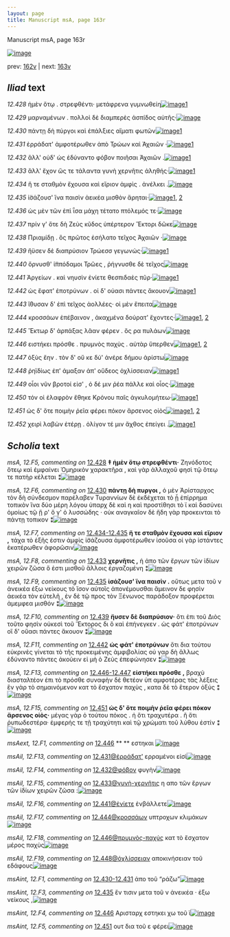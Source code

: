 ```yaml
---
layout: page
title: Manuscript msA, page 163r
---
```


Manuscript msA, page 163r

[![image](http://www.homermultitext.org/iipsrv?OBJ=IIP,1.0&FIF=/project/homer/pyramidal/deepzoom/hmt/vaimg/2017a/VA163RN_0334.tif&WID=100&CVT=JPEG)](http://www.homermultitext.org/ict2/?urn=urn:cite2:hmt:vaimg.2017a:VA163RN_0334)

prev:  [162v](../162v) | next:  [163v](../163v)

## *Iliad* text

*12.428* <a id="12.428"/> ἠμὲν ὅτῳ . στρεφθέντι· μετάφρενα γυμνωθείη[![image](http://www.homermultitext.org/iipsrv?OBJ=IIP,1.0&FIF=/project/homer/pyramidal/deepzoom/hmt/vaimg/2017a/VA163RN_0334.tif&RGN=0.1782,0.1946,0.4444,0.0308&WID=1000&CVT=JPEG)](http://www.homermultitext.org/ict2/?urn=urn:cite2:hmt:vaimg.2017a:VA163RN_0334@0.1782,0.1946,0.4444,0.0308)[1](#msA_12.F5)

*12.429* <a id="12.429"/> μαρναμένων . πολλοὶ δὲ διαμπερὲς ἀσπίδος αὐτῆς·[![image](http://www.homermultitext.org/iipsrv?OBJ=IIP,1.0&FIF=/project/homer/pyramidal/deepzoom/hmt/vaimg/2017a/VA163RN_0334.tif&RGN=0.1822,0.2141,0.4444,0.0308&WID=1000&CVT=JPEG)](http://www.homermultitext.org/ict2/?urn=urn:cite2:hmt:vaimg.2017a:VA163RN_0334@0.1822,0.2141,0.4444,0.0308)

*12.430* <a id="12.430"/> πάντῃ δὴ πύργοι καὶ ἐπάλξιες αἵματι φωτῶν[![image](http://www.homermultitext.org/iipsrv?OBJ=IIP,1.0&FIF=/project/homer/pyramidal/deepzoom/hmt/vaimg/2017a/VA163RN_0334.tif&RGN=0.1742,0.2374,0.4304,0.0308&WID=1000&CVT=JPEG)](http://www.homermultitext.org/ict2/?urn=urn:cite2:hmt:vaimg.2017a:VA163RN_0334@0.1742,0.2374,0.4304,0.0308)[1](#msA_12.F6)

*12.431* <a id="12.431"/> ἐρράδατ' ἀμφοτέρωθεν ἀπὸ Τρώων καὶ Ἀχαιῶν ·[![image](http://www.homermultitext.org/iipsrv?OBJ=IIP,1.0&FIF=/project/homer/pyramidal/deepzoom/hmt/vaimg/2017a/VA163RN_0334.tif&RGN=0.1772,0.2554,0.4304,0.0308&WID=1000&CVT=JPEG)](http://www.homermultitext.org/ict2/?urn=urn:cite2:hmt:vaimg.2017a:VA163RN_0334@0.1772,0.2554,0.4304,0.0308)[1](#msAil_12.F13)

*12.432* <a id="12.432"/> ἂλλ' οὐδ' ὡς ἐδύναντο φόβον ποιῆσαι Ἀχαιῶν .[![image](http://www.homermultitext.org/iipsrv?OBJ=IIP,1.0&FIF=/project/homer/pyramidal/deepzoom/hmt/vaimg/2017a/VA163RN_0334.tif&RGN=0.1782,0.2727,0.4184,0.0308&WID=1000&CVT=JPEG)](http://www.homermultitext.org/ict2/?urn=urn:cite2:hmt:vaimg.2017a:VA163RN_0334@0.1782,0.2727,0.4184,0.0308)[1](#msAil_12.F14)

*12.433* <a id="12.433"/> ἂλλ' ἔχον ὥς τε τάλαντα γυνὴ χερνῆτις ἀληθής·[![image](http://www.homermultitext.org/iipsrv?OBJ=IIP,1.0&FIF=/project/homer/pyramidal/deepzoom/hmt/vaimg/2017a/VA163RN_0334.tif&RGN=0.1782,0.2923,0.4384,0.0308&WID=1000&CVT=JPEG)](http://www.homermultitext.org/ict2/?urn=urn:cite2:hmt:vaimg.2017a:VA163RN_0334@0.1782,0.2923,0.4384,0.0308)[1](#msA_12.F8)

*12.434* <a id="12.434"/> ἥ τε σταθμὸν ἔχουσα καὶ εἴριον ἀμφὶς . ἀνέλκει .[![image](http://www.homermultitext.org/iipsrv?OBJ=IIP,1.0&FIF=/project/homer/pyramidal/deepzoom/hmt/vaimg/2017a/VA163RN_0334.tif&RGN=0.1782,0.3125,0.4314,0.0308&WID=1000&CVT=JPEG)](http://www.homermultitext.org/ict2/?urn=urn:cite2:hmt:vaimg.2017a:VA163RN_0334@0.1782,0.3125,0.4314,0.0308)

*12.435* <a id="12.435"/> ἰ̈σάζουσ' ἵνα παισὶν ἀεικέα μισθὸν ἄρηται·[![image](http://www.homermultitext.org/iipsrv?OBJ=IIP,1.0&FIF=/project/homer/pyramidal/deepzoom/hmt/vaimg/2017a/VA163RN_0334.tif&RGN=0.1792,0.3313,0.4314,0.0308&WID=1000&CVT=JPEG)](http://www.homermultitext.org/ict2/?urn=urn:cite2:hmt:vaimg.2017a:VA163RN_0334@0.1792,0.3313,0.4314,0.0308)[1](#msA_12.F9), [2](#msAint_12.F3)

*12.436* <a id="12.436"/> ὡς μὲν τῶν ἐπὶ ῗσα μάχη τέτατο πτόλεμός τε·[![image](http://www.homermultitext.org/iipsrv?OBJ=IIP,1.0&FIF=/project/homer/pyramidal/deepzoom/hmt/vaimg/2017a/VA163RN_0334.tif&RGN=0.1752,0.3509,0.4314,0.0308&WID=1000&CVT=JPEG)](http://www.homermultitext.org/ict2/?urn=urn:cite2:hmt:vaimg.2017a:VA163RN_0334@0.1752,0.3509,0.4314,0.0308)

*12.437* <a id="12.437"/> πρίν γ' ὅτε δὴ Ζεὺς κῦδος ὑπέρτερον Ἕκτορι δῶκε[![image](http://www.homermultitext.org/iipsrv?OBJ=IIP,1.0&FIF=/project/homer/pyramidal/deepzoom/hmt/vaimg/2017a/VA163RN_0334.tif&RGN=0.1742,0.3711,0.4484,0.0308&WID=1000&CVT=JPEG)](http://www.homermultitext.org/ict2/?urn=urn:cite2:hmt:vaimg.2017a:VA163RN_0334@0.1742,0.3711,0.4484,0.0308)

*12.438* <a id="12.438"/> Πριαμίδῃ . ὃς πρῶτος ἐσήλατο τεῖχος Ἀχαιῶν ·[![image](http://www.homermultitext.org/iipsrv?OBJ=IIP,1.0&FIF=/project/homer/pyramidal/deepzoom/hmt/vaimg/2017a/VA163RN_0334.tif&RGN=0.1722,0.3884,0.4394,0.0338&WID=1000&CVT=JPEG)](http://www.homermultitext.org/ict2/?urn=urn:cite2:hmt:vaimg.2017a:VA163RN_0334@0.1722,0.3884,0.4394,0.0338)

*12.439* <a id="12.439"/> ἤϋσεν δὲ διαπρύσιον Τρώεσσ γεγωνώς·[![image](http://www.homermultitext.org/iipsrv?OBJ=IIP,1.0&FIF=/project/homer/pyramidal/deepzoom/hmt/vaimg/2017a/VA163RN_0334.tif&RGN=0.1772,0.4057,0.3834,0.0338&WID=1000&CVT=JPEG)](http://www.homermultitext.org/ict2/?urn=urn:cite2:hmt:vaimg.2017a:VA163RN_0334@0.1772,0.4057,0.3834,0.0338)[1](#msA_12.F10)

*12.440* <a id="12.440"/> ὄρνυσθ' ἱ̈ππόδαμοι Τρῶες , ῥήγνυσθε δὲ τεῖχος[![image](http://www.homermultitext.org/iipsrv?OBJ=IIP,1.0&FIF=/project/homer/pyramidal/deepzoom/hmt/vaimg/2017a/VA163RN_0334.tif&RGN=0.1712,0.4215,0.4404,0.0338&WID=1000&CVT=JPEG)](http://www.homermultitext.org/ict2/?urn=urn:cite2:hmt:vaimg.2017a:VA163RN_0334@0.1712,0.4215,0.4404,0.0338)

*12.441* <a id="12.441"/> Ἀργείων . καὶ νηυσὶν ἐνίετε θεσπιδαὲς πῦρ·[![image](http://www.homermultitext.org/iipsrv?OBJ=IIP,1.0&FIF=/project/homer/pyramidal/deepzoom/hmt/vaimg/2017a/VA163RN_0334.tif&RGN=0.1742,0.4455,0.4024,0.0308&WID=1000&CVT=JPEG)](http://www.homermultitext.org/ict2/?urn=urn:cite2:hmt:vaimg.2017a:VA163RN_0334@0.1742,0.4455,0.4024,0.0308)[1](#msAil_12.F16)

*12.442* <a id="12.442"/> ὡς ἔφατ' ἐποτρύνων . οἱ δ' ούασι πάντες ἄκουον[![image](http://www.homermultitext.org/iipsrv?OBJ=IIP,1.0&FIF=/project/homer/pyramidal/deepzoom/hmt/vaimg/2017a/VA163RN_0334.tif&RGN=0.1712,0.4621,0.4304,0.0323&WID=1000&CVT=JPEG)](http://www.homermultitext.org/ict2/?urn=urn:cite2:hmt:vaimg.2017a:VA163RN_0334@0.1712,0.4621,0.4304,0.0323)[1](#msA_12.F11)

*12.443* <a id="12.443"/> ἴ̈θυσαν δ' ἐπὶ τεῖχος ἀολλέες· οἱ μὲν ἔπειτα[![image](http://www.homermultitext.org/iipsrv?OBJ=IIP,1.0&FIF=/project/homer/pyramidal/deepzoom/hmt/vaimg/2017a/VA163RN_0334.tif&RGN=0.1732,0.4808,0.4214,0.0323&WID=1000&CVT=JPEG)](http://www.homermultitext.org/ict2/?urn=urn:cite2:hmt:vaimg.2017a:VA163RN_0334@0.1732,0.4808,0.4214,0.0323)

*12.444* <a id="12.444"/> κροσσάων ἐπέβαινον , ἀκαχμένα δούρατ' ἔχοντες·[![image](http://www.homermultitext.org/iipsrv?OBJ=IIP,1.0&FIF=/project/homer/pyramidal/deepzoom/hmt/vaimg/2017a/VA163RN_0334.tif&RGN=0.1752,0.5019,0.4535,0.0323&WID=1000&CVT=JPEG)](http://www.homermultitext.org/ict2/?urn=urn:cite2:hmt:vaimg.2017a:VA163RN_0334@0.1752,0.5019,0.4535,0.0323)[1](#msAil_12.F17), [2](#msA_12.F12)

*12.445* <a id="12.445"/> Ἕκτωρ δ' ἁρπάξας λᾶαν φέρεν . ὅς ρα πυλάων[![image](http://www.homermultitext.org/iipsrv?OBJ=IIP,1.0&FIF=/project/homer/pyramidal/deepzoom/hmt/vaimg/2017a/VA163RN_0334.tif&RGN=0.1752,0.5192,0.4224,0.0338&WID=1000&CVT=JPEG)](http://www.homermultitext.org/ict2/?urn=urn:cite2:hmt:vaimg.2017a:VA163RN_0334@0.1752,0.5192,0.4224,0.0338)

*12.446* <a id="12.446"/> ειστήκει πρόσθε . πρυμνὸς παχὺς . αὐτὰρ ὕπερθεν[![image](http://www.homermultitext.org/iipsrv?OBJ=IIP,1.0&FIF=/project/homer/pyramidal/deepzoom/hmt/vaimg/2017a/VA163RN_0334.tif&RGN=0.1762,0.5387,0.4394,0.0353&WID=1000&CVT=JPEG)](http://www.homermultitext.org/ict2/?urn=urn:cite2:hmt:vaimg.2017a:VA163RN_0334@0.1762,0.5387,0.4394,0.0353)[1](#msAint_12.F4), [2](#msAext_12.F1)

*12.447* <a id="12.447"/> ὀξὺς ἔην . τὸν δ' οὔ κε δύ' ἀνέρε δήμου ἀρίστω[![image](http://www.homermultitext.org/iipsrv?OBJ=IIP,1.0&FIF=/project/homer/pyramidal/deepzoom/hmt/vaimg/2017a/VA163RN_0334.tif&RGN=0.1722,0.5597,0.4204,0.0316&WID=1000&CVT=JPEG)](http://www.homermultitext.org/ict2/?urn=urn:cite2:hmt:vaimg.2017a:VA163RN_0334@0.1722,0.5597,0.4204,0.0316)

*12.448* <a id="12.448"/> ῥηϊδίως ἐπ' άμαξαν ἀπ' οὔδεος ὀχλίσσειαν[![image](http://www.homermultitext.org/iipsrv?OBJ=IIP,1.0&FIF=/project/homer/pyramidal/deepzoom/hmt/vaimg/2017a/VA163RN_0334.tif&RGN=0.1732,0.5778,0.4204,0.0316&WID=1000&CVT=JPEG)](http://www.homermultitext.org/ict2/?urn=urn:cite2:hmt:vaimg.2017a:VA163RN_0334@0.1732,0.5778,0.4204,0.0316)[1](#msAil_12.F19)

*12.449* <a id="12.449"/> οἷοι νῦν βροτοί εἰσ' , ὁ δέ μιν ῥέα πάλλε καὶ οἶος·[![image](http://www.homermultitext.org/iipsrv?OBJ=IIP,1.0&FIF=/project/homer/pyramidal/deepzoom/hmt/vaimg/2017a/VA163RN_0334.tif&RGN=0.1722,0.5958,0.4244,0.0346&WID=1000&CVT=JPEG)](http://www.homermultitext.org/ict2/?urn=urn:cite2:hmt:vaimg.2017a:VA163RN_0334@0.1722,0.5958,0.4244,0.0346)

*12.450* <a id="12.450"/> τόν οἱ ἐλαφρὸν ἔθηκε Κρόνου παῖς ἀγκυλομήτεω·[![image](http://www.homermultitext.org/iipsrv?OBJ=IIP,1.0&FIF=/project/homer/pyramidal/deepzoom/hmt/vaimg/2017a/VA163RN_0334.tif&RGN=0.1652,0.6168,0.4575,0.0308&WID=1000&CVT=JPEG)](http://www.homermultitext.org/ict2/?urn=urn:cite2:hmt:vaimg.2017a:VA163RN_0334@0.1652,0.6168,0.4575,0.0308)[1](#msA_12.F14)

*12.451* <a id="12.451"/> ὡς δ' ὅτε ποιμὴν ῥεῖα φέρει πόκον ἄρσενος οἰὸς[![image](http://www.homermultitext.org/iipsrv?OBJ=IIP,1.0&FIF=/project/homer/pyramidal/deepzoom/hmt/vaimg/2017a/VA163RN_0334.tif&RGN=0.1702,0.6349,0.4334,0.0331&WID=1000&CVT=JPEG)](http://www.homermultitext.org/ict2/?urn=urn:cite2:hmt:vaimg.2017a:VA163RN_0334@0.1702,0.6349,0.4334,0.0331)[1](#msA_12.F15), [2](#msAint_12.F5)

*12.452* <a id="12.452"/> χειρὶ λαβὼν ἑτέρῃ . ὀλίγον τέ μιν ἄχθος ἐπείγει .[![image](http://www.homermultitext.org/iipsrv?OBJ=IIP,1.0&FIF=/project/homer/pyramidal/deepzoom/hmt/vaimg/2017a/VA163RN_0334.tif&RGN=0.1592,0.6536,0.4535,0.0353&WID=1000&CVT=JPEG)](http://www.homermultitext.org/ict2/?urn=urn:cite2:hmt:vaimg.2017a:VA163RN_0334@0.1592,0.6536,0.4535,0.0353)[1](#msAil_12.F20)

## *Scholia* text

*msA, 12.F5, commenting on* [12.428](#12.428)  <a id="msA_12.F5"/> **‡ ἡμὲν ὅτῳ στρεφθέντι·** Ζηνόδοτος ὅτεῳ καὶ ἐμφαίνει Ὁμηρικὸν χαρακτῆρα , καὶ γὰρ ἀλλαχοῦ φησὶ τῷ ὅτεῳ τε πατὴρ κέλεται ⁑[![image](http://www.homermultitext.org/iipsrv?OBJ=IIP,1.0&FIF=/project/homer/pyramidal/deepzoom/hmt/vaimg/2017a/VA163RN_0334.tif&RGN=0.165,0.0872,0.6206,0.0336&WID=1000&CVT=JPEG)](http://www.homermultitext.org/ict2/?urn=urn:cite2:hmt:vaimg.2017a:VA163RN_0334@0.165,0.0872,0.6206,0.0336)

*msA, 12.F6, commenting on* [12.430](#12.430)  <a id="msA_12.F6"/> **πάντῃ δὴ πυργοι ,** ὁ μὲν Ἀρίσταρχος τὸν δὴ σύνδεσμον παρέλαβεν Τυραννίων δὲ ἐκδέχεται τὸ ᾗ ἐπίρρημα τοπικὸν ἵνα δύο μέρη λόγου ὑπαρχ δὲ καὶ η καὶ προστίθησι τὸ ϊ καὶ δασύνει ὁμοίως τῷ ᾕ ρ' ὅ γ' ὀ λυσσώδης · οὐκ αναγκαῖον δὲ ἤδη γὰρ προκεινται τὸ πάντῃ τοπικον ⁑[![image](http://www.homermultitext.org/iipsrv?OBJ=IIP,1.0&FIF=/project/homer/pyramidal/deepzoom/hmt/vaimg/2017a/VA163RN_0334.tif&RGN=0.17,0.1056,0.6141,0.0396&WID=1000&CVT=JPEG)](http://www.homermultitext.org/ict2/?urn=urn:cite2:hmt:vaimg.2017a:VA163RN_0334@0.17,0.1056,0.6141,0.0396)

*msA, 12.F7, commenting on* [12.434-12.435](#12.434-12.435)  <a id="msA_12.F7"/> **ἥ τε σταθμὸν ἔχουσα καὶ εἴριον ,** τάχα τὸ ἑξῆς ἐστιν ἀμφὶς ἰ̈σάζουσα ἀμφοτέρωθεν ἰσοῦσα οἱ γὰρ ἱστάντες ἑκατέρωθεν ἀφορῶσιν[![image](http://www.homermultitext.org/iipsrv?OBJ=IIP,1.0&FIF=/project/homer/pyramidal/deepzoom/hmt/vaimg/2017a/VA163RN_0334.tif&RGN=0.17,0.1295,0.6033,0.0304&WID=1000&CVT=JPEG)](http://www.homermultitext.org/ict2/?urn=urn:cite2:hmt:vaimg.2017a:VA163RN_0334@0.17,0.1295,0.6033,0.0304)

*msA, 12.F8, commenting on* [12.433](#12.433)  <a id="msA_12.F8"/> **χερνῆτις ,** ἡ ἀπο τῶν ἔργων τῶν ἰδίων χειρῶν ζῶσα ὅ ἐστι μισθοῦ ἄλλοις ἐργαζομένη ⁑[![image](http://www.homermultitext.org/iipsrv?OBJ=IIP,1.0&FIF=/project/homer/pyramidal/deepzoom/hmt/vaimg/2017a/VA163RN_0334.tif&RGN=0.1693,0.1484,0.5148,0.0233&WID=1000&CVT=JPEG)](http://www.homermultitext.org/ict2/?urn=urn:cite2:hmt:vaimg.2017a:VA163RN_0334@0.1693,0.1484,0.5148,0.0233)

*msA, 12.F9, commenting on* [12.435](#12.435)  <a id="msA_12.F9"/> **ἰσάζουσ' ἵνα παισὶν .** οὕτως μετα τοῦ ν ἀνεικέα ἐξω νείκους τὸ ἴσον αὐτοῖς ἀπονέμουσθαι ἄμεινον δε φησὶν ἀεικέα τὸν εὐτελῆ , ἐν δὲ τῷ προς τὸν Ξένωνος παράδοξον προφέρεται ἀμεμφεα μισθόν ⁑[![image](http://www.homermultitext.org/iipsrv?OBJ=IIP,1.0&FIF=/project/homer/pyramidal/deepzoom/hmt/vaimg/2017a/VA163RN_0334.tif&RGN=0.6153,0.3405,0.1911,0.0953&WID=1000&CVT=JPEG)](http://www.homermultitext.org/ict2/?urn=urn:cite2:hmt:vaimg.2017a:VA163RN_0334@0.6153,0.3405,0.1911,0.0953)

*msA, 12.F10, commenting on* [12.439](#12.439)  <a id="msA_12.F10"/> **ἤυσεν δὲ διαπρύσιον·** ὅτι ἐπι τοῦ Διὸς τοῦτο φησὶν οὐκεσὶ τοῦ Ἕκτορος δι ὃ καὶ ἐπήνεγκεν . ὡς φάτ' ἐποτρύνων οἵ δ' οὔασι πάντες ἄκουον ⁑[![image](http://www.homermultitext.org/iipsrv?OBJ=IIP,1.0&FIF=/project/homer/pyramidal/deepzoom/hmt/vaimg/2017a/VA163RN_0334.tif&RGN=0.6143,0.4241,0.1773,0.0684&WID=1000&CVT=JPEG)](http://www.homermultitext.org/ict2/?urn=urn:cite2:hmt:vaimg.2017a:VA163RN_0334@0.6143,0.4241,0.1773,0.0684)

*msA, 12.F11, commenting on* [12.442](#12.442)  <a id="msA_12.F11"/> **ὡς φάτ' ἐποτρύνων** ὅτι δια τούτου εὐκρινὲς γίνεται τὸ τῆς προκειμένης ἀμφιβολίας οὐ γαρ δὴ ἄλλως ἐδύναντο πάντες ἀκούειν εἰ μὴ ὁ Ζεὺς ἐπεφώνησεν ⁑[![image](http://www.homermultitext.org/iipsrv?OBJ=IIP,1.0&FIF=/project/homer/pyramidal/deepzoom/hmt/vaimg/2017a/VA163RN_0334.tif&RGN=0.6164,0.4867,0.1885,0.0657&WID=1000&CVT=JPEG)](http://www.homermultitext.org/ict2/?urn=urn:cite2:hmt:vaimg.2017a:VA163RN_0334@0.6164,0.4867,0.1885,0.0657)

*msA, 12.F13, commenting on* [12.446-12.447](#12.446-12.447)  <a id="msA_12.F13"/> **εἰστήκει πρόσθε ,** βραχὺ διασταλτέον ἐπι τὸ πρόσθε συναφὴν δὲ θετέον ὑπ αμφοτέρας τὰς λέξεις ἓν γὰρ τὸ σημαινόμενον κατ τὸ ἔσχατον παχὺς , κατα δὲ τὸ ἕτερον ὀξύς ⁑[![image](http://www.homermultitext.org/iipsrv?OBJ=IIP,1.0&FIF=/project/homer/pyramidal/deepzoom/hmt/vaimg/2017a/VA163RN_0334.tif&RGN=0.6135,0.6026,0.1968,0.0665&WID=1000&CVT=JPEG)](http://www.homermultitext.org/ict2/?urn=urn:cite2:hmt:vaimg.2017a:VA163RN_0334@0.6135,0.6026,0.1968,0.0665)

*msA, 12.F15, commenting on* [12.451](#12.451)  <a id="msA_12.F15"/> **ὡς δ' ὅτε ποιμὴν ῥεῖα φέρει πόκον ἄρσενος οἰὸς·** μέγας γὰρ ὁ τούτου πόκος . ἡ ὅτι τραχυτέρα . ἢ ὅτι ῥυπωδεστέρα· ἐμφερής τε τῇ τραχύτητι καὶ τῷ χρώματι τοῦ λύθου ἐστίν ⁑[![image](http://www.homermultitext.org/iipsrv?OBJ=IIP,1.0&FIF=/project/homer/pyramidal/deepzoom/hmt/vaimg/2017a/VA163RN_0334.tif&RGN=0.1585,0.7003,0.6173,0.0417&WID=1000&CVT=JPEG)](http://www.homermultitext.org/ict2/?urn=urn:cite2:hmt:vaimg.2017a:VA163RN_0334@0.1585,0.7003,0.6173,0.0417)

*msAext, 12.F1, commenting on* [12.446](#12.446)  <a id="msAext_12.F1"/> **					 				** 					 εστηκαι 				[![image](http://www.homermultitext.org/iipsrv?OBJ=IIP,1.0&FIF=/project/homer/pyramidal/deepzoom/hmt/vaimg/2017a/VA163RN_0334.tif&RGN=0.8447,0.5429,0.0381,0.0248&WID=1000&CVT=JPEG)](http://www.homermultitext.org/ict2/?urn=urn:cite2:hmt:vaimg.2017a:VA163RN_0334@0.8447,0.5429,0.0381,0.0248)

*msAil, 12.F13, commenting on* [12.431@ἐρράδατ'](#12.431@ἐρράδατ')  <a id="msAil_12.F13"/> ερραμένοι εἰσὶ[![image](http://www.homermultitext.org/iipsrv?OBJ=IIP,1.0&FIF=/project/homer/pyramidal/deepzoom/hmt/vaimg/2017a/VA163RN_0334.tif&RGN=0.2075,0.2537,0.0607,0.0147&WID=1000&CVT=JPEG)](http://www.homermultitext.org/ict2/?urn=urn:cite2:hmt:vaimg.2017a:VA163RN_0334@0.2075,0.2537,0.0607,0.0147)

*msAil, 12.F14, commenting on* [12.432@φόβον](#12.432@φόβον)  <a id="msAil_12.F14"/> φυγὴν[![image](http://www.homermultitext.org/iipsrv?OBJ=IIP,1.0&FIF=/project/homer/pyramidal/deepzoom/hmt/vaimg/2017a/VA163RN_0334.tif&RGN=0.4193,0.2739,0.029,0.0139&WID=1000&CVT=JPEG)](http://www.homermultitext.org/ict2/?urn=urn:cite2:hmt:vaimg.2017a:VA163RN_0334@0.4193,0.2739,0.029,0.0139)

*msAil, 12.F15, commenting on* [12.433@γυνὴ-χερνῆτις](#12.433@γυνὴ-χερνῆτις)  <a id="msAil_12.F15"/> η απο τῶν ἔργων τῶν ἰδίων χειρῶν ζῶσα :[![image](http://www.homermultitext.org/iipsrv?OBJ=IIP,1.0&FIF=/project/homer/pyramidal/deepzoom/hmt/vaimg/2017a/VA163RN_0334.tif&RGN=0.4018,0.2933,0.1421,0.0131&WID=1000&CVT=JPEG)](http://www.homermultitext.org/ict2/?urn=urn:cite2:hmt:vaimg.2017a:VA163RN_0334@0.4018,0.2933,0.1421,0.0131)

*msAil, 12.F16, commenting on* [12.441@ἐνίετε](#12.441@ἐνίετε)  <a id="msAil_12.F16"/> ἐνβάλλετε[![image](http://www.homermultitext.org/iipsrv?OBJ=IIP,1.0&FIF=/project/homer/pyramidal/deepzoom/hmt/vaimg/2017a/VA163RN_0334.tif&RGN=0.3839,0.4444,0.0491,0.0131&WID=1000&CVT=JPEG)](http://www.homermultitext.org/ict2/?urn=urn:cite2:hmt:vaimg.2017a:VA163RN_0334@0.3839,0.4444,0.0491,0.0131)

*msAil, 12.F17, commenting on* [12.444@κροσσάων](#12.444@κροσσάων)  <a id="msAil_12.F17"/> υπτροχων κλιμάκων[![image](http://www.homermultitext.org/iipsrv?OBJ=IIP,1.0&FIF=/project/homer/pyramidal/deepzoom/hmt/vaimg/2017a/VA163RN_0334.tif&RGN=0.2027,0.4979,0.084,0.0163&WID=1000&CVT=JPEG)](http://www.homermultitext.org/ict2/?urn=urn:cite2:hmt:vaimg.2017a:VA163RN_0334@0.2027,0.4979,0.084,0.0163)

*msAil, 12.F18, commenting on* [12.446@πρυμνὸς-παχύς](#12.446@πρυμνὸς-παχύς)  <a id="msAil_12.F18"/> κατ τὸ ἔσχατον μέρος παχὺς[![image](http://www.homermultitext.org/iipsrv?OBJ=IIP,1.0&FIF=/project/homer/pyramidal/deepzoom/hmt/vaimg/2017a/VA163RN_0334.tif&RGN=0.3649,0.5391,0.1025,0.0155&WID=1000&CVT=JPEG)](http://www.homermultitext.org/ict2/?urn=urn:cite2:hmt:vaimg.2017a:VA163RN_0334@0.3649,0.5391,0.1025,0.0155)

*msAil, 12.F19, commenting on* [12.448@ὀχλίσσειαν](#12.448@ὀχλίσσειαν)  <a id="msAil_12.F19"/> αποκινήσειαν τοῦ εδάφους[![image](http://www.homermultitext.org/iipsrv?OBJ=IIP,1.0&FIF=/project/homer/pyramidal/deepzoom/hmt/vaimg/2017a/VA163RN_0334.tif&RGN=0.49,0.5787,0.1067,0.0155&WID=1000&CVT=JPEG)](http://www.homermultitext.org/ict2/?urn=urn:cite2:hmt:vaimg.2017a:VA163RN_0334@0.49,0.5787,0.1067,0.0155)

*msAint, 12.F1, commenting on* [12.430-12.431](#12.430-12.431)  <a id="msAint_12.F1"/> ἀπο τοῦ “ράζω”[![image](http://www.homermultitext.org/iipsrv?OBJ=IIP,1.0&FIF=/project/homer/pyramidal/deepzoom/hmt/vaimg/2017a/VA163RN_0334.tif&RGN=0.1092,0.2526,0.0591,0.0195&WID=1000&CVT=JPEG)](http://www.homermultitext.org/ict2/?urn=urn:cite2:hmt:vaimg.2017a:VA163RN_0334@0.1092,0.2526,0.0591,0.0195)

*msAint, 12.F3, commenting on* [12.435](#12.435)  <a id="msAint_12.F3"/> ἔν τισιν μετα τοῦ ν ἀνεικέα · ἐξω νείκους ,[![image](http://www.homermultitext.org/iipsrv?OBJ=IIP,1.0&FIF=/project/homer/pyramidal/deepzoom/hmt/vaimg/2017a/VA163RN_0334.tif&RGN=0.1142,0.3391,0.0701,0.0376&WID=1000&CVT=JPEG)](http://www.homermultitext.org/ict2/?urn=urn:cite2:hmt:vaimg.2017a:VA163RN_0334@0.1142,0.3391,0.0701,0.0376)

*msAint, 12.F4, commenting on* [12.446](#12.446)  <a id="msAint_12.F4"/> Αρισταρχ εστηκει χω τοῦ ϊ[![image](http://www.homermultitext.org/iipsrv?OBJ=IIP,1.0&FIF=/project/homer/pyramidal/deepzoom/hmt/vaimg/2017a/VA163RN_0334.tif&RGN=0.0992,0.5361,0.0812,0.0376&WID=1000&CVT=JPEG)](http://www.homermultitext.org/ict2/?urn=urn:cite2:hmt:vaimg.2017a:VA163RN_0334@0.0992,0.5361,0.0812,0.0376)

*msAint, 12.F5, commenting on* [12.451](#12.451)  <a id="msAint_12.F5"/> ουτ δια τοῦ ε φέρει[![image](http://www.homermultitext.org/iipsrv?OBJ=IIP,1.0&FIF=/project/homer/pyramidal/deepzoom/hmt/vaimg/2017a/VA163RN_0334.tif&RGN=0.0952,0.6323,0.0812,0.0286&WID=1000&CVT=JPEG)](http://www.homermultitext.org/ict2/?urn=urn:cite2:hmt:vaimg.2017a:VA163RN_0334@0.0952,0.6323,0.0812,0.0286)